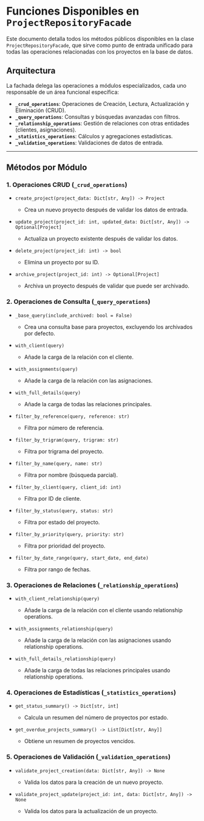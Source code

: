 # Funciones Disponibles en `ProjectRepositoryFacade`

Este documento detalla todos los métodos públicos disponibles en la clase `ProjectRepositoryFacade`, que sirve como punto de entrada unificado para todas las operaciones relacionadas con los proyectos en la base de datos.

## Arquitectura

La fachada delega las operaciones a módulos especializados, cada uno responsable de un área funcional específica:

- **`_crud_operations`**: Operaciones de Creación, Lectura, Actualización y Eliminación (CRUD).
- **`_query_operations`**: Consultas y búsquedas avanzadas con filtros.
- **`_relationship_operations`**: Gestión de relaciones con otras entidades (clientes, asignaciones).
- **`_statistics_operations`**: Cálculos y agregaciones estadísticas.
- **`_validation_operations`**: Validaciones de datos de entrada.

---

## Métodos por Módulo

### 1. Operaciones CRUD (`_crud_operations`)

- `create_project(project_data: Dict[str, Any]) -> Project`
  - Crea un nuevo proyecto después de validar los datos de entrada.

- `update_project(project_id: int, updated_data: Dict[str, Any]) -> Optional[Project]`
  - Actualiza un proyecto existente después de validar los datos.

- `delete_project(project_id: int) -> bool`
  - Elimina un proyecto por su ID.

- `archive_project(project_id: int) -> Optional[Project]`
  - Archiva un proyecto después de validar que puede ser archivado.

### 2. Operaciones de Consulta (`_query_operations`)

- `_base_query(include_archived: bool = False)`
  - Crea una consulta base para proyectos, excluyendo los archivados por defecto.

- `with_client(query)`
  - Añade la carga de la relación con el cliente.

- `with_assignments(query)`
  - Añade la carga de la relación con las asignaciones.

- `with_full_details(query)`
  - Añade la carga de todas las relaciones principales.

- `filter_by_reference(query, reference: str)`
  - Filtra por número de referencia.

- `filter_by_trigram(query, trigram: str)`
  - Filtra por trigrama del proyecto.

- `filter_by_name(query, name: str)`
  - Filtra por nombre (búsqueda parcial).

- `filter_by_client(query, client_id: int)`
  - Filtra por ID de cliente.

- `filter_by_status(query, status: str)`
  - Filtra por estado del proyecto.

- `filter_by_priority(query, priority: str)`
  - Filtra por prioridad del proyecto.

- `filter_by_date_range(query, start_date, end_date)`
  - Filtra por rango de fechas.

### 3. Operaciones de Relaciones (`_relationship_operations`)

- `with_client_relationship(query)`
  - Añade la carga de la relación con el cliente usando relationship operations.

- `with_assignments_relationship(query)`
  - Añade la carga de la relación con las asignaciones usando relationship operations.

- `with_full_details_relationship(query)`
  - Añade la carga de todas las relaciones principales usando relationship operations.

### 4. Operaciones de Estadísticas (`_statistics_operations`)

- `get_status_summary() -> Dict[str, int]`
  - Calcula un resumen del número de proyectos por estado.

- `get_overdue_projects_summary() -> List[Dict[str, Any]]`
  - Obtiene un resumen de proyectos vencidos.

### 5. Operaciones de Validación (`_validation_operations`)

- `validate_project_creation(data: Dict[str, Any]) -> None`
  - Valida los datos para la creación de un nuevo proyecto.

- `validate_project_update(project_id: int, data: Dict[str, Any]) -> None`
  - Valida los datos para la actualización de un proyecto.